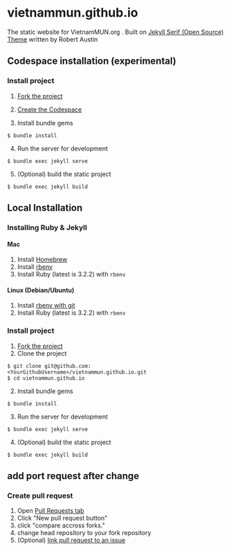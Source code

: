 # vietnammun.github.io

The static website for VietnamMUN.org . Built on [Jekyll Serif (Open Source) Theme](https://www.zerostatic.io/theme/jekyll-serif/) written by Robert Austin

## Codespace installation (experimental)

### Install project
1. [Fork the project](https://docs.github.com/en/get-started/quickstart/fork-a-repo)
2. [Create the Codespace](https://docs.github.com/en/codespaces/developing-in-codespaces/creating-a-codespace-for-a-repository)


3. Install bundle gems
```shell
$ bundle install
```

4. Run the server for development
```shell
$ bundle exec jekyll serve
```

5. (Optional) build the static project
```shell
$ bundle exec jekyll build
```


## Local Installation

### Installing Ruby & Jekyll
#### Mac
1. Install [Homebrew](https://brew.sh/)
2. Install [rbenv](https://github.com/rbenv/rbenv)
3. Install Ruby (latest is 3.2.2) with `rbenv`

#### Linux (Debian/Ubuntu)
1. Install [rbenv with git](https://github.com/rbenv/rbenv#basic-git-checkout)
2. Install Ruby (latest is 3.2.2) with `rbenv`

### Install project
1. [Fork the project](https://docs.github.com/en/get-started/quickstart/fork-a-repo)
2. Clone the project
```shell
$ git clone git@github.com:<YourGithubUsername>/vietnammun.github.io.git
$ cd vietnammun.github.io
```

2. Install bundle gems
```shell
$ bundle install
```

3. Run the server for development
```shell
$ bundle exec jekyll serve
```

4. (Optional) build the static project
```shell
$ bundle exec jekyll build
```

## add port request after change

### Create pull request
1. Open [Pull Requests tab](https://github.com/VietnamMUN/vietnammun.github.io/pulls)
2. Click "New pull request button"
3. click "compare accross forks."
4. change head repository to your fork repository
5. (Optional) [link pull request to an issue](https://docs.github.com/en/issues/tracking-your-work-with-issues/linking-a-pull-request-to-an-issue)
